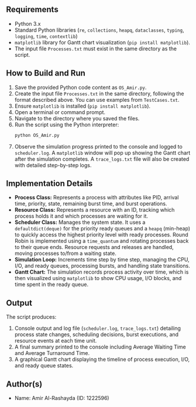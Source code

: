 
## Requirements

*   Python 3.x
*   Standard Python libraries (`re`, `collections`, `heapq`, `dataclasses`, `typing`, `logging`, `time`, `contextlib`)
*   `matplotlib` library for Gantt chart visualization (`pip install matplotlib`).
*   The input file `Processes.txt` must exist in the same directory as the script.

## How to Build and Run

1.  Save the provided Python code content as `OS_Amir.py`.
2.  Create the input file `Processes.txt` in the same directory, following the format described above. You can use examples from `TestCases.txt`.
3.  Ensure `matplotlib` is installed (`pip install matplotlib`).
4.  Open a terminal or command prompt.
5.  Navigate to the directory where you saved the files.
6.  Run the script using the Python interpreter:
    ```bash
    python OS_Amir.py
    ```
7.  Observe the simulation progress printed to the console and logged to `scheduler.log`. A `matplotlib` window will pop up showing the Gantt chart after the simulation completes. A `trace_logs.txt` file will also be created with detailed step-by-step logs.

## Implementation Details

*   **Process Class:** Represents a process with attributes like PID, arrival time, priority, state, remaining burst time, and burst operations.
*   **Resource Class:** Represents a resource with an ID, tracking which process holds it and which processes are waiting for it.
*   **Scheduler Class:** Manages the system state. It uses a `defaultdict(deque)` for the priority ready queues and a `heapq` (min-heap) to quickly access the highest priority level with ready processes. Round Robin is implemented using a `time_quantum` and rotating processes back to their queue ends. Resource requests and releases are handled, moving processes to/from a waiting state.
*   **Simulation Loop:** Increments time step by time step, managing the CPU, I/O, and ready queues, processing bursts, and handling state transitions.
*   **Gantt Chart:** The simulation records process activity over time, which is then visualized using `matplotlib` to show CPU usage, I/O blocks, and time spent in the ready queue.

## Output

The script produces:
1.  Console output and log file (`scheduler.log`, `trace_logs.txt`) detailing process state changes, scheduling decisions, burst executions, and resource events at each time unit.
2.  A final summary printed to the console including Average Waiting Time and Average Turnaround Time.
3.  A graphical Gantt chart displaying the timeline of process execution, I/O, and ready queue states.

## Author(s)

*   Name: Amir Al-Rashayda (ID: 1222596)
